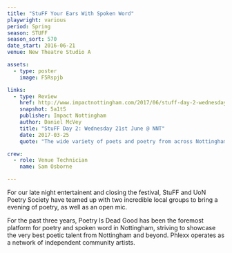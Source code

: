 ```yaml
---
title: "StuFF Your Ears With Spoken Word"
playwright: various 
period: Spring
season: STUFF
season_sort: 570
date_start: 2016-06-21
venue: New Theatre Studio A

assets:
  - type: poster
    image: F5Rspjb

links:
  - type: Review
    href: http://www.impactnottingham.com/2017/06/stuff-day-2-wednesday-21st-june-nnt/
    snapshot: 5a1tS
    publisher: Impact Nottingham
    author: Daniel McVey 
    title: "StuFF Day 2: Wednesday 21st June @ NNT"
    date: 2017-03-25
    quote: "The wide variety of poets and poetry from across Nottingham all spoke brilliantly, including those in the open-mic section of the night, for some of whom it was their first time performing."

crew:
  - role: Venue Technician
    name: Sam Osborne 

---
```


For our late night entertainent and closing the festival, StuFF and UoN Poetry Society have teamed up with two incredible local groups to bring a evening of poetry, as well as an open mic.

For the past three years, Poetry Is Dead Good has been the foremost platform for poetry and spoken word in Nottingham, striving to showcase the very best poetic talent from Nottingham and beyond. Phlexx operates as a network of independent community artists.